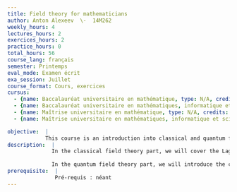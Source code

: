 ```yaml
---
title: Field theory for mathematicians
author: Anton Alexeev  \-  14M262
weekly_hours: 4
lectures_hours: 2
exercices_hours: 2
practice_hours: 0
total_hours: 56
course_lang: français
semester: Printemps
eval_mode: Examen écrit
exa_session: Juillet
course_format: Cours, exercices
cursus:
  - {name: Baccalauréat universitaire en mathématique, type: N/A, credits: 6}
  - {name: Baccalauréat universitaire en mathématiques, informatique et sciences numériques, type: N/A, credits: 6}
  - {name: Maîtrise universitaire en mathématique, type: N/A, credits: 6}
  - {name: Maîtrise universitaire en mathématiques, informatique et sciences numériques, type: N/A, credits: 6}

objective:  |
            This course is an introduction into classical and quantum field theory for mathematicians.
description:  |
              In the classical field theory part, we will cover the Lagrangian formalism, symplectic structures associated to field theories, symmetries and the Noether Theorem, and (if time permits) some field theory dualities.
              
              In the quantum field theory part, we will introduce the calculus of Feynman diagrams and apply it in finite and infinite dimensional examples.
prerequisite:  |
               Pré-requis : néant
---
```

